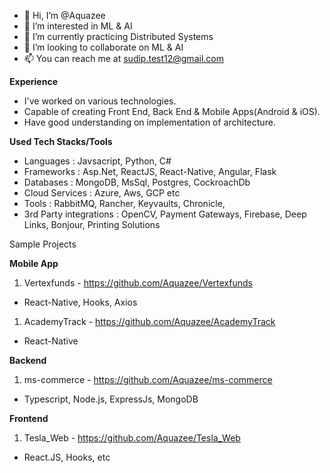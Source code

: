 - 👋 Hi, I’m @Aquazee
- 👀 I’m interested in ML & AI
- 🌱 I’m currently practicing Distributed Systems
- 💞️ I’m looking to collaborate on ML & AI
- 📫 You can reach me at sudip.test12@gmail.com

**Experience**
- I've worked on various technologies. 
- Capable of creating Front End, Back End & Mobile Apps(Android & iOS).
- Have good understanding on implementation of architecture.

**Used Tech Stacks/Tools**
- Languages : Javsacript, Python, C#
- Frameworks : Asp.Net, ReactJS, React-Native, Angular, Flask
- Databases : MongoDB, MsSql, Postgres, CockroachDb
- Cloud Services : Azure, Aws, GCP etc
- Tools : RabbitMQ, Rancher, Keyvaults, Chronicle, 
- 3rd Party integrations : OpenCV, Payment Gateways, Firebase, Deep Links, Bonjour, Printing Solutions

Sample Projects

**Mobile App**
1. Vertexfunds - https://github.com/Aquazee/Vertexfunds
 - React-Native, Hooks, Axios

1. AcademyTrack - https://github.com/Aquazee/AcademyTrack
 - React-Native

**Backend**
1. ms-commerce - https://github.com/Aquazee/ms-commerce
 - Typescript, Node.js, ExpressJs, MongoDB

**Frontend**
1. Tesla_Web - https://github.com/Aquazee/Tesla_Web
 - React.JS, Hooks, etc
